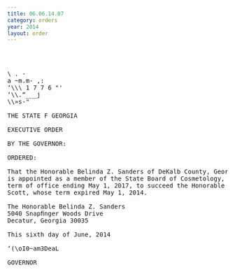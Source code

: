 ```yaml
---
title: 06.06.14.07
category: orders
year: 2014
layout: order
---
```


<pre>    
 

\ . -
a ~m.m- ,:
‘\\\ 1 7 7 6 "'
‘\\.“___j
\\»s-"

THE STATE F GEORGIA

EXECUTIVE ORDER

BY THE GOVERNOR:

ORDERED:

That the Honorable Belinda Z. Sanders of DeKalb County, Georgia,
is appointed as a member of the State Board of Cosmetology, for a
term of office ending May 1, 2017, to succeed the Honorable Sarah
Scott, whose term expired May 1, 2014.

The Honorable Belinda Z. Sanders
5040 Snapﬁnger Woods Drive
Decatur, Georgia 30035

This sixth day of June, 2014

‘(\oI0~am3DeaL

GOVERNOR

</pre>
